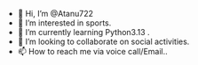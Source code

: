 - 👋 Hi, I’m @Atanu722
- 👀 I’m interested in sports.
- 🌱 I’m currently learning Python3.13 .
- 💞️ I’m looking to collaborate on social activities.
- 📫 How to reach me via voice call/Email..

<!---
Atanu722/Atanu722 is a ✨ special ✨ repository because its `README.md` (this file) appears on your GitHub profile.
You can click the Preview link to take a look at your changes.
--->
